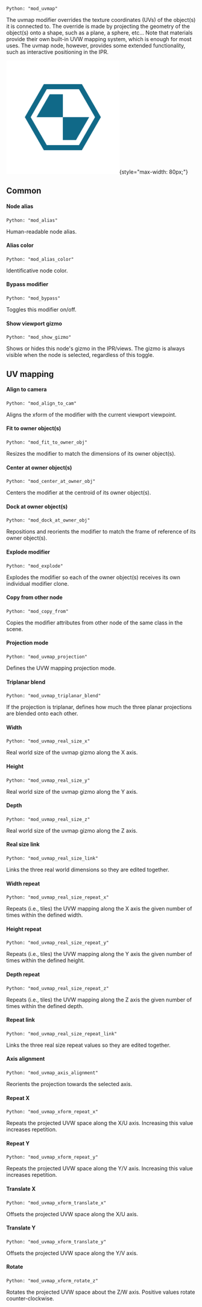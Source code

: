 `Python: "mod_uvmap"`

The uvmap modifier overrides the texture coordinates (UVs) of the object(s) it is connected to. The override is made by projecting the geometry of the object(s) onto a shape, such as a plane, a sphere, etc... Note that materials provide their own built-in UVW mapping system, which is enough for most uses. The uvmap node, however, provides some extended functionality, such as interactive positioning in the IPR.

![Icon](mod_uvmap_swatch.png "Icon"){style="max-width: 80px;"}

## Common

#### Node alias
`Python: "mod_alias"`

Human-readable node alias.

#### Alias color
`Python: "mod_alias_color"`

Identificative node color.

#### Bypass modifier
`Python: "mod_bypass"`

Toggles this modifier on/off.

#### Show viewport gizmo
`Python: "mod_show_gizmo"`

Shows or hides this node's gizmo in the IPR/views. The gizmo is always visible when the node is selected, regardless of this toggle.

## UV mapping

#### Align to camera
`Python: "mod_align_to_cam"`

Aligns the xform of the modifier with the current viewport viewpoint.

#### Fit to owner object(s)
`Python: "mod_fit_to_owner_obj"`

Resizes the modifier to match the dimensions of its owner object(s).

#### Center at owner object(s)
`Python: "mod_center_at_owner_obj"`

Centers the modifier at the centroid of its owner object(s).

#### Dock at owner object(s)
`Python: "mod_dock_at_owner_obj"`

Repositions and reorients the modifier to match the frame of reference of its owner object(s).

#### Explode modifier
`Python: "mod_explode"`

Explodes the modifier so each of the owner object(s) receives its own individual modifier clone.

#### Copy from other node
`Python: "mod_copy_from"`

Copies the modifier attributes from other node of the same class in the scene.

#### Projection mode
`Python: "mod_uvmap_projection"`

Defines the UVW mapping projection mode.

#### Triplanar blend
`Python: "mod_uvmap_triplanar_blend"`

If the projection is triplanar, defines how much the three planar projections are blended onto each other.

#### Width
`Python: "mod_uvmap_real_size_x"`

Real world size of the uvmap gizmo along the X axis.

#### Height
`Python: "mod_uvmap_real_size_y"`

Real world size of the uvmap gizmo along the Y axis.

#### Depth
`Python: "mod_uvmap_real_size_z"`

Real world size of the uvmap gizmo along the Z axis.

#### Real size link
`Python: "mod_uvmap_real_size_link"`

Links the three real world dimensions so they are edited together.

#### Width repeat
`Python: "mod_uvmap_real_size_repeat_x"`

Repeats (i.e., tiles) the UVW mapping along the X axis the given number of times within the defined width.

#### Height repeat
`Python: "mod_uvmap_real_size_repeat_y"`

Repeats (i.e., tiles) the UVW mapping along the Y axis the given number of times within the defined height.

#### Depth repeat
`Python: "mod_uvmap_real_size_repeat_z"`

Repeats (i.e., tiles) the UVW mapping along the Z axis the given number of times within the defined depth.

#### Repeat link
`Python: "mod_uvmap_real_size_repeat_link"`

Links the three real size repeat values so they are edited together.

#### Axis alignment
`Python: "mod_uvmap_axis_alignment"`

Reorients the projection towards the selected axis.

#### Repeat X
`Python: "mod_uvmap_xform_repeat_x"`

Repeats the projected UVW space along the X/U axis. Increasing this value increases repetition.

#### Repeat Y
`Python: "mod_uvmap_xform_repeat_y"`

Repeats the projected UVW space along the Y/V axis. Increasing this value increases repetition.

#### Translate X
`Python: "mod_uvmap_xform_translate_x"`

Offsets the projected UVW space along the X/U axis.

#### Translate Y
`Python: "mod_uvmap_xform_translate_y"`

Offsets the projected UVW space along the Y/V axis.

#### Rotate
`Python: "mod_uvmap_xform_rotate_z"`

Rotates the projected UVW space about the Z/W axis. Positive values rotate counter-clockwise.

